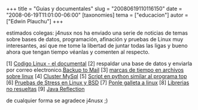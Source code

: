 +++
title = "Guias y documentales"
slug = "20080619110116150"
date = "2008-06-19T11:01:00-06:00"
[taxonomies]
tema = ["educacion"]
autor = ["Edwin Plauchu"]
+++

estimados colegas:
j4nusx nos ha enviado una serie de noticias de temas sobre bases de
datos, programación, afinación y pruebas de Linux muy interesantes, así
que me tome la libertad de juntar todas las ligas y bueno ahora que
tengan tiempo véanlas y comenten al respecto.

\[1\] [Codigo Linux - el
documental](http://gulsin.org/2008/03/26/codigo-linux/)
\[2\] respaldar una base de datos y enviarla por correo
electronico.[Backup to
Mail](http://gulsin.org/2007/10/08/backup-database-mysql-hacia-un-mail/)
\[3\] [marcas de tiempo en archivos sobre
linux](http://gulsin.org/2007/11/12/marcas-de-tiempo-en-archivos-unix/)
\[4\] [Cluster
MySql](http://gulsin.org/2008/03/26/una-platica-sobre-mysql-cluster/)
\[5\] [Script en python similar al programa
top](http://gulsin.org/2008/03/04/recolectorpy-sobre-python-152/)
\[6\] [Pruebas de Stress en Linux y
BSD](http://gulsin.org/2007/12/21/pruebas-de-stress-en-linux/)
\[7\] [Ponle galleta a
linux](http://gulsin.org/2007/12/27/cuando-linux-se-siente-lento-y-como-arreglar-eso/)
\[8\] [Librerias no
resueltas](http://gulsin.org/2008/01/23/tengo-librerias-no-resueltas-%c2%bfque-hago-para-resolverlas/)
\[9\] [Java
Reflection](http://gulsin.org/2007/10/15/para-que-mierdas-sirve-la-reflexion-en-java-java-java-dooooooo/)

de cualquier forma se agradece j4nusx ;)
